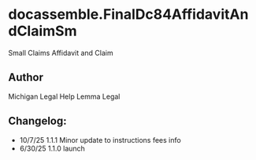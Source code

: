 # docassemble.FinalDc84AffidavitAndClaimSm

Small Claims Affidavit and Claim

## Author

Michigan Legal Help
Lemma Legal

## Changelog:
* 10/7/25  1.1.1 Minor update to instructions fees info
* 6/30/25  1.1.0 launch


